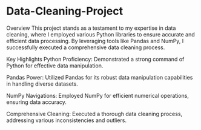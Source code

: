 # Data-Cleaning-Project


Overview
This project stands as a testament to my expertise in data cleaning, where I employed various Python libraries to ensure accurate and efficient data processing. By leveraging tools like Pandas and NumPy, I successfully executed a comprehensive data cleaning process.


Key Highlights
Python Proficiency: Demonstrated a strong command of Python for effective data manipulation.

Pandas Power: Utilized Pandas for its robust data manipulation capabilities in handling diverse datasets.

NumPy Navigations: Employed NumPy for efficient numerical operations, ensuring data accuracy.

Comprehensive Cleaning: Executed a thorough data cleaning process, addressing various inconsistencies and outliers.
